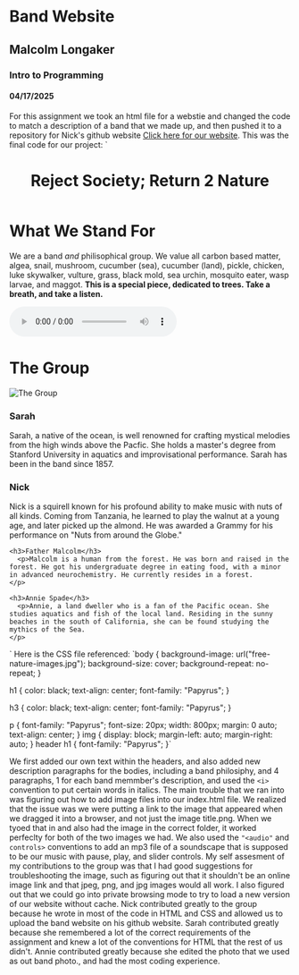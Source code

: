 # Band Website
## Malcolm Longaker
### Intro to Programming
#### 04/17/2025
For this assignment we took an html file for a webstie and changed the code to match a description of a band that we made up, and then pushed it to a repository for Nick's github website [Click here for our website](https://nickreinert.github.io/). This was the final code for our project: 
`<!DOCTYPE html>
<html>
<head>
  <title>Band Website</title>
  <link rel="stylesheet" type="text/css" href="styles.css">
</head>
  <header>
      <h1>Reject Society; Return <b>2</b> Nature</h1>
  </header>
<meta charset="utf-8">
<body>
  <h1>What We Stand For</h1>
  <p> We are a band <i>and</i> philisophical group. We value all carbon based matter, algea, snail, mushroom, cucumber (sea), cucumber (land), pickle, chicken, luke skywalker, vulture, grass, black mold, sea urchin, mosquito eater, wasp larvae, and maggot.
  <b>This is a special piece, dedicated to trees. Take a breath, and take a listen.</b>
  </p>
  <p>
  <audio src="ForestMorningBirds_SFXB.75.wav" controls>
  </p>
<h1>The Group</h1>
<img src="Programming Band.JPEG" alt="The Group">
<h3>Sarah</h3>
<p>Sarah, a native of the ocean, is well renowned for crafting mystical melodies from the high winds above the Pacfic. She holds a master's degree from Stanford University in aquatics and improvisational performance. Sarah has been in the band since 1857. 
</p>
    <h3>Nick</h3>
    <p>Nick is a squirell known for his profound ability to make music with nuts of all kinds. Coming from Tanzania, he learned to play the walnut at a young age, and later picked up the almond. He was awarded a Grammy for his performance on "Nuts from around the Globe."</p>

    <h3>Father Malcolm</h3>
      <p>Malcolm is a human from the forest. He was born and raised in the forest. He got his undergraduate degree in eating food, with a minor in advanced neurochemistry. He currently resides in a forest.
    </p>
	
    <h3>Annie Spade</h3>
      <p>Annie, a land dweller who is a fan of the Pacific ocean. She studies aquatics and fish of the local land. Residing in the sunny beaches in the south of California, she can be found studying the mythics of the Sea.
    </p>

</body>
</html>`
Here is the CSS file referenced: 
`body {
  background-image: url("free-nature-images.jpg");
background-size: cover;
background-repeat: no-repeat;
}

h1 {
  color: black;
  text-align: center;
  font-family: "Papyrus";
}

h3 {
  color: black;
  text-align: center;
  font-family: "Papyrus";
}

p {
  font-family: "Papyrus";
  font-size: 20px;
  width: 800px;
  margin: 0 auto;
  text-align: center;
}
img {
  display: block;
  margin-left: auto;
  margin-right: auto;
}
header
h1 {
  font-family: "Papyrus";
}`

We first added our own text within the headers, and also added new description paragraphs for the bodies, including a band philosiphy, and 4 paragraphs, 1 for each band memmber's description, and used the `<i>` convention to put certain words in italics. The main trouble that we ran into was figuring out how to add image files into our index.html file. We realized that the issue was we were putting a link to the image that appeared when we dragged it into a browser, and not just the image title.png. When we tyoed that in and also had the image in the correct folder, it worked perfeclty for both of the two images we had. We also used the `"<audio"` and `controls>` conventions to add an mp3 file of a soundscape that is supposed to be our music with pause, play, and slider controls. My self assesment of my contributions to the group was that I had good suggestions for troubleshooting the image, such as figuring out that it shouldn't be an online image link and that jpeg, png, and jpg images would all work. I also figured out that we could go into private browsing mode to try to load a new version of our website without cache. Nick contributed greatly to the group because he wrote in most of the code in HTML and CSS and allowed us to upload the band website on his github website. Sarah contributed greatly because she remembered a lot of the correct requirements of the assignment and knew a lot of the conventions for HTML that the rest of us didn't. Annie contributed greatly because she edited the photo that we used as out band photo., and had the most coding experience.